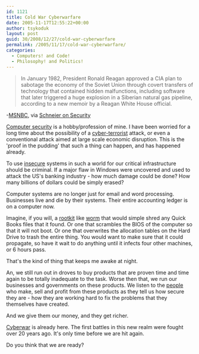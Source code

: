 ```yaml
---
id: 1121
title: Cold War Cyberwarfare
date: 2005-11-17T12:55:22+00:00
author: tsykoduk
layout: post
guid: 30/2008/12/27/cold-war-cyberwarfare
permalink: /2005/11/17/cold-war-cyberwarfare/
categories:
  - Computers! and Code!
  - Philosophy! and Politics!
---
```

<blockquote>In January 1982, President Ronald Reagan approved a <span class="caps">CIA</span> plan to sabotage the economy of the Soviet Union through covert transfers of technology that contained hidden malfunctions, including software that later triggered a huge explosion in a Siberian natural gas pipeline, according to a new memoir by a Reagan White House official.</blockquote>

<p>-<a href="http://www.msnbc.msn.com/id/4394002"><span class="caps">MSNBC</span></a>, via <a href="http://www.schneier.com/blog/archives/2005/11/cold_war_softwa.html">Schneier on Security</a></p>


<p><a href="http://en.wikipedia.org/wiki/Computer_Security">Computer security</a> is a hobby/profession of mine. I have been worried for a long time about the possibility of a <a href="http://en.wikipedia.org/wiki/Cyberterrorism">cyber-terrorist</a> attack, or even a conventional attack aimed at large scale economic disruption. This is the 'proof in the pudding' that such a thing can happen, and has happened already.</p>


<p>To use <a href="http://www.microsoft.com/windows">insecure</a> systems in such a world for our critical infrastructure should be criminal. If a major flaw in Windows were uncovered and used to attack the US's banking industry - how much damage could be done? How many billions of dollars could be simply erased?</p>


<p>Computer systems are no longer just for email and word processing. Businesses live and die by their systems. Their entire accounting ledger is on a computer now.</p>


<p>Imagine, if you will, a <a href="http://en.wikipedia.org/wiki/Rootkit">rootkit</a> like <a href="http://en.wikipedia.org/wiki/Computer_worm">worm</a> that would simple shred any Quick Books files that it found. Or one that scrambles the <span class="caps">BIOS</span> of the computer so that it will not boot. Or one that overwrites the allocation tables on the Hard Drive to trash the entire thing. You would want to make sure that it could propagate, so have it wait to do anything until it infects four other machines, or 6 hours pass.</p>


<p>That's the kind of thing that keeps me awake at night.</p>


<p>An, we still run out in droves to buy products that are proven time and time again to be totally inadequate to the task. Worse then that, we run our businesses and governments on these products. We listen to the <a href="http://www.templetons.com/brad/billg.html">people</a> who make, sell and profit from these products as they tell us how secure they are - how they are working hard to fix the problems that they themselves have created.</p>


<p>And we give them our money, and they get richer.</p>


<p><a href="http://en.wikipedia.org/wiki/Cyberwar">Cyberwar</a> is already here. The first battles in this new realm were fought over 20 years ago. It's only time before we are hit again.</p>


<p>Do you think that we are ready?</p>